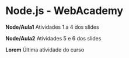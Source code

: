 # Node.js - WebAcademy


**Node/Aula1**
Atividades 1 a 4 dos slides

**Node/Aula2**
Atividades 5 e 6 dos slides

**Lorem**
Última atividade do curso
